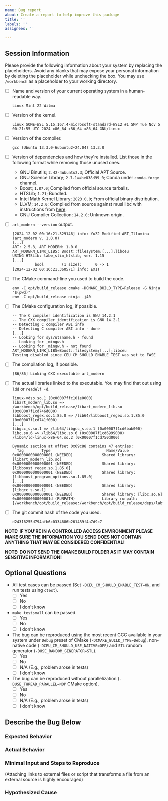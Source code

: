 ```yaml
---
name: Bug report
about: Create a report to help improve this package
title: ''
labels: ''
assignees: ''

---
```


## Session Information

Please provide the following information about your system by replacing the placeholders. Avoid any blanks that may expose your personal information by deleting the placeholder while unchecking the box. You may use `/workbench` as a placeholder to your working directory.

- [ ] Name and version of your current operating system in a human-readable way.

  `Linux Mint 22 Wilma`

- [ ] Version of the kernel.

  ```text
  Linux SOME-WSL 5.15.167.4-microsoft-standard-WSL2 #1 SMP Tue Nov 5 00:21:55 UTC 2024 x86_64 x86_64 x86_64 GNU/Linux
  ```

- [ ] Version of the compiler.

  ```text
  gcc (Ubuntu 13.3.0-6ubuntu2~24.04) 13.3.0
  ```

- [ ] Version of dependencies and how they're installed. List those in the following format while removing those unused ones.

  - GNU Binutils; `2.42-4ubuntu2.3`; Official APT Source.
  - GNU Science Library; `2.7.1==he838d99_0`; Conda under `conda-forge` channel.
  - Boost; `1.87.0`; Compiled from official source tarballs.
  - HTSLib; `1.21`; Bundled.
  - Intel Math Kernel Library; `2023.0.0`; From official binary distribution.
  - LLVM; `14.2.0`; Compiled from source against musl libc with instructions from [here](https://wiki.musl-libc.org/building-llvm.html).
  - GNU Compiler Collection; `14.2.0`; Unknown origin.

- [ ] `art_modern --version` output.

  ```text
  [2024-12-02 00:16:21.329146] info: YuZJ Modified ART_Illumina (art_modern v. 1.0.0)
  [...]
  ART: 2.5.8, ART_MODERN: 1.0.0
  ART_MODERN_LINK_LIBS: Boost::filesystem;[...];libceu
  USING HTSLib: labw_slim_htslib, ver. 1.15
  [...]
            bool        (1 size):      0 -> 1
  [2024-12-02 00:16:21.360571] info: EXIT
  ```

- [ ] The CMake command-line you used to build the code.

  ```shell
  env -C opt/build_release cmake -DCMAKE_BUILD_TYPE=Release -G Ninja "$(pwd)"
  env -C opt/build_release ninja -j40
  ```

- [ ] The CMake configuration log, if possible.

  ```text
  -- The C compiler identification is GNU 14.2.1
  -- The CXX compiler identification is GNU 14.2.1
  -- Detecting C compiler ABI info
  -- Detecting C compiler ABI info - done
  [...]
  -- Looking for sys/utsname.h - found
  -- Looking for _mingw.h
  -- Looking for _mingw.h - not found
  ART_MODERN_LINK_LIBS=Boost::filesystem;[...];libceu
  Testing disabled since CEU_CM_SHOULD_ENABLE_TEST was set to FASE
  ```

- [ ] The compilation log, if possible.

  ```text
  [86/86] Linking CXX executable art_modern
  ```

- [ ] The actual libraries linked to the executable. You may find that out using `ldd` or `readelf -d`.

  ```text
  linux-vdso.so.1 (0x00007ffc101e0000)
  libart_modern_lib.so => /workbench/opt/build_release/libart_modern_lib.so (0x00007f1cd746d000)
  libboost_regex.so.1.85.0 => /lib64/libboost_regex.so.1.85.0 (0x00007f1cd741f000)
  [...]
  libgcc_s.so.1 => /lib64/libgcc_s.so.1 (0x00007f1cd6bab000)
  libc.so.6 => /lib64/libc.so.6 (0x00007f1cd6999000)
  /lib64/ld-linux-x86-64.so.2 (0x00007f1cd750d000)
  ```

  ```text
  Dynamic section at offset 0x69c88 contains 47 entries:
    Tag        Type                         Name/Value
  0x0000000000000001 (NEEDED)             Shared library: [libart_modern_lib.so]
  0x0000000000000001 (NEEDED)             Shared library: [libboost_regex.so.1.85.0]
  0x0000000000000001 (NEEDED)             Shared library: [libboost_program_options.so.1.85.0]
  [...]
  0x0000000000000001 (NEEDED)             Shared library: [libgcc_s.so.1]
  0x0000000000000001 (NEEDED)             Shared library: [libc.so.6]
  0x000000000000001d (RUNPATH)            Library runpath: [/workbench/opt/build_release:/workbench/opt/build_release/deps/labw_slim_htslib:/workbench/opt/build_release/deps/slim_libceu]
  ```

- [ ] The git commit hash of the code you used.

  ```text
  d24316255d794afb6c0334686b261489f4a7d9c7
  ```

**NOTE: IF YOU'RE IN A CONTROLLED ACCESS ENVIRONMENT PLEASE MAKE SURE THE INFORMATION YOU SEND DOES NOT CONTAIN ANYTHING THAT MAY BE CONSIDERED CONFIDENTIAL!**

**NOTE: DO NOT SEND THE CMAKE BUILD FOLDER AS IT MAY CONTAIN SENSITIVE INFORMATION!**

## Optional Questions

- All test cases can be passed (Set `-DCEU_CM_SHOULD_ENABLE_TEST=ON`, and run tests using `ctest`).
  - [ ] Yes
  - [ ] No
  - [ ] I don't know
- `make testsmall` can be passed.
  - [ ] Yes
  - [ ] No
  - [ ] I don't know
- The bug can be reproduced using the most recent GCC available in your system under `Debug` preset of CMake (`-DCMAKE_BUILD_TYPE=Debug`), non-native code (`-DCEU_CM_SHOULD_USE_NATIVE=OFF`) and `STL` random generator (`-DUSE_RANDOM_GENERATOR=STL`).
  - [ ] Yes
  - [ ] No
  - [ ] N/A (E.g., problem arose in tests)
  - [ ] I don't know
- The bug can be reproduced without parallelization (`-DUSE_THREAD_PARALLEL=NOP` CMake option).
  - [ ] Yes
  - [ ] No
  - [ ] N/A (E.g., problem arose in tests)
  - [ ] I don't know

## Describe the Bug Below

### Expected Behavior

### Actual Behavior

### Minimal Input and Steps to Reproduce

(Attaching links to external files or script that transforms a file from an external source is highly encouraged)

### Hypothesized Cause
